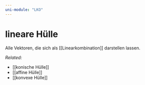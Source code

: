 ```yaml
---
uni-module: "LKO"
---
```


# lineare Hülle

Alle Vektoren, die sich als [[Linearkombination]] darstellen lassen.

_Related:_

- [[konische Hülle]]
- [[affine Hülle]]
- [[konvexe Hülle]]
